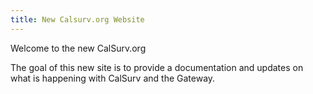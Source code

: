 ```yaml
---
title: New Calsurv.org Website
---
```

Welcome to the new CalSurv.org

The goal of this new site is to provide a documentation and updates on what is happening with CalSurv and the Gateway.